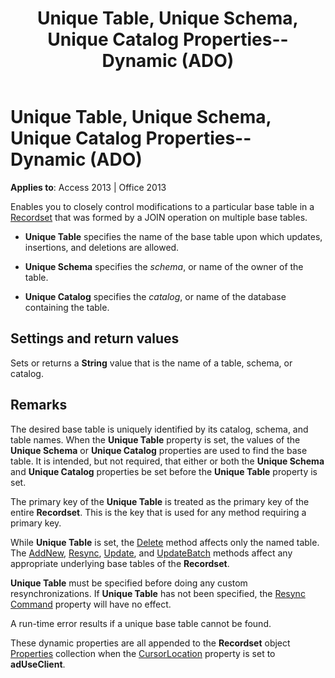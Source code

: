﻿---
title: Unique Table, Unique Schema, Unique Catalog Properties--Dynamic (ADO)
TOCTitle: Unique Table, Unique Schema, Unique Catalog Properties--Dynamic (ADO)
ms:assetid: e6374782-755b-322b-21de-6d6a386dcd98
ms:mtpsurl: https://msdn.microsoft.com/library/JJ250169(v=office.15)
ms:contentKeyID: 48548374
ms.date: 09/18/2015
mtps_version: v=office.15
---

# Unique Table, Unique Schema, Unique Catalog Properties--Dynamic (ADO)


**Applies to**: Access 2013 | Office 2013

Enables you to closely control modifications to a particular base table in a [Recordset](recordset-object-ado.md) that was formed by a JOIN operation on multiple base tables.

  - **Unique Table** specifies the name of the base table upon which updates, insertions, and deletions are allowed.

  - **Unique Schema** specifies the *schema*, or name of the owner of the table.

  - **Unique Catalog** specifies the *catalog*, or name of the database containing the table.

## Settings and return values

Sets or returns a **String** value that is the name of a table, schema, or catalog.

## Remarks

The desired base table is uniquely identified by its catalog, schema, and table names. When the **Unique Table** property is set, the values of the **Unique Schema** or **Unique Catalog** properties are used to find the base table. It is intended, but not required, that either or both the **Unique Schema** and **Unique Catalog** properties be set before the **Unique Table** property is set.

The primary key of the **Unique Table** is treated as the primary key of the entire **Recordset**. This is the key that is used for any method requiring a primary key.

While **Unique Table** is set, the [Delete](delete-method-ado-recordset.md) method affects only the named table. The [AddNew](addnew-method-ado.md), [Resync](resync-method-ado.md), [Update](update-method-ado.md), and [UpdateBatch](updatebatch-method-ado.md) methods affect any appropriate underlying base tables of the **Recordset**.

**Unique Table** must be specified before doing any custom resynchronizations. If **Unique Table** has not been specified, the [Resync Command](resync-command-property-dynamic-ado.md) property will have no effect.

A run-time error results if a unique base table cannot be found.

These dynamic properties are all appended to the **Recordset** object [Properties](properties-collection-ado.md) collection when the [CursorLocation](cursorlocation-property-ado.md) property is set to **adUseClient**.


